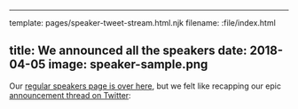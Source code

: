----
template: pages/speaker-tweet-stream.html.njk
filename: :file/index.html

title: We announced all the speakers
date: 2018-04-05
image: speaker-sample.png
----

Our [regular speakers page is over here](/speakers/), but we felt like recapping our epic [announcement thread on Twitter](https://twitter.com/jsconfeu/status/965954122519404547):

